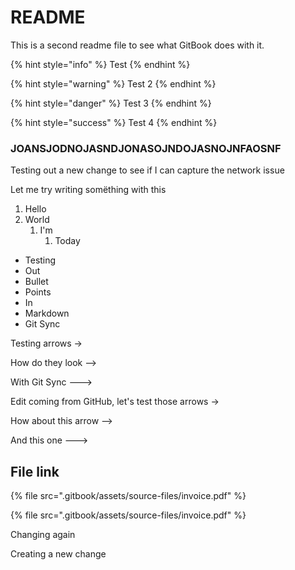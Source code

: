 # README

This is a second readme file to see what GitBook does with it.

{% hint style="info" %}
Test
{% endhint %}

{% hint style="warning" %}
Test 2
{% endhint %}

{% hint style="danger" %}
Test 3
{% endhint %}

{% hint style="success" %}
Test 4
{% endhint %}

### JOANSJODNOJASNDJONASOJNDOJASNOJNFAOSNF

Testing out a new change to see if I can capture the network issue

Let me try writing somëthing with this

1. Hello
2. World
   1. I'm
      1. Today

* Testing
* Out
* Bullet
* Points
* In
* Markdown
* Git Sync

Testing arrows ->

How do they look -->

With Git Sync --->

Edit coming from GitHub, let's test those arrows ->

How about this arrow -->

And this one --->

## File link

{% file src=".gitbook/assets/source-files/invoice.pdf" %}

{% file src=".gitbook/assets/source-files/invoice.pdf" %}

Changing again

Creating a new change
